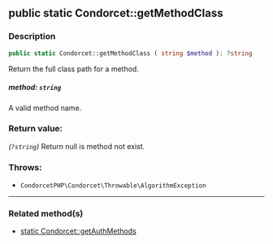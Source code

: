 ## public static Condorcet::getMethodClass

### Description    

```php
public static Condorcet::getMethodClass ( string $method ): ?string
```

Return the full class path for a method.
    

##### **method:** *```string```*   
A valid method name.    


### Return value:   

*(```?string```)* Return null is method not exist.



### Throws:   

* ```CondorcetPHP\Condorcet\Throwable\AlgorithmException```

---------------------------------------

### Related method(s)      

* [static Condorcet::getAuthMethods](../Condorcet%20Class/public%20static%20Condorcet--getAuthMethods.md)    
